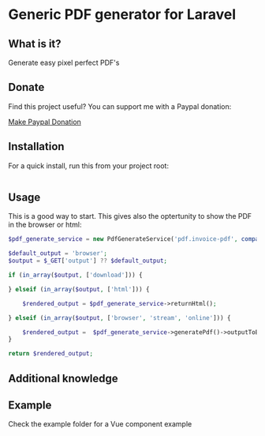 
# Generic PDF generator for Laravel

## What is it?

Generate easy pixel perfect PDF's

## Donate

Find this project useful? You can support me with a Paypal donation:

[Make Paypal Donation](https://www.paypal.com/donate/?hosted_button_id=2XCS6R3CTC5BA)

## Installation

For a quick install, run this from your project root:
```bash

```

## Usage

This is a good way to start. This gives also the optertunity to show the PDF in the browser or html:

```php
$pdf_generate_service = new PdfGenerateService('pdf.invoice-pdf', compact('pdfOutput', '', '', ''));

$default_output = 'browser';
$output = $_GET['output'] ?? $default_output;

if (in_array($output, ['download'])) {

} elseif (in_array($output, ['html'])) {

    $rendered_output = $pdf_generate_service->returnHtml();

} elseif (in_array($output, ['browser', 'stream', 'online'])) {

    $rendered_output =  $pdf_generate_service->generatePdf()->outputToBrowser();;
}

return $rendered_output;
```

## Additional knowledge

## Example

Check the example folder for a Vue component example
```
